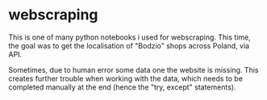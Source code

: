# webscraping
This is one of many python notebooks i used for webscraping.
This time, the goal was to get the localisation of "Bodzio" shops across Poland, via API.

Sometimes, due to human error some data one the website is missing. This creates further trouble when working with the data, which needs to be completed manually at the end (hence the "try, except" statements).
